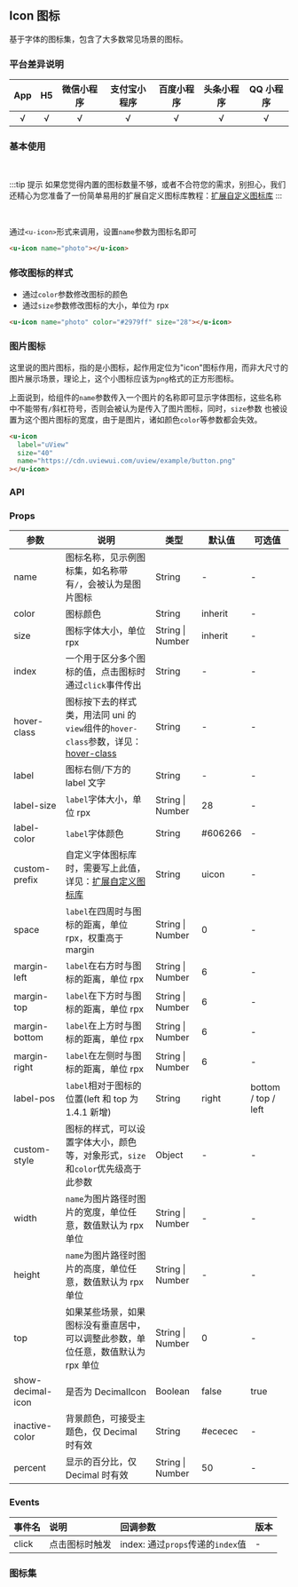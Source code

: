 ## Icon 图标 <to-api/>

<demo-model url="/pages/componentsA/icon/index"></demo-model>

基于字体的图标集，包含了大多数常见场景的图标。

### 平台差异说明

| App | H5  | 微信小程序 | 支付宝小程序 | 百度小程序 | 头条小程序 | QQ 小程序 |
| :-: | :-: | :--------: | :----------: | :--------: | :--------: | :-------: |
|  √  |  √  |     √      |      √       |     √      |     √      |     √     |

### 基本使用

<br>

:::tip 提示
如果您觉得内置的图标数量不够，或者不合符您的需求，别担心，我们还精心为您准备了一份简单易用的扩展自定义图标库教程：[扩展自定义图标库](https://www.uviewui.com/guide/customIcon.html)
:::

<br>

通过`<u-icon>`形式来调用，设置`name`参数为图标名即可

```html
<u-icon name="photo"></u-icon>
```

### 修改图标的样式

- 通过`color`参数修改图标的颜色
- 通过`size`参数修改图标的大小，单位为 rpx

```html
<u-icon name="photo" color="#2979ff" size="28"></u-icon>
```

### 图片图标

这里说的图片图标，指的是小图标，起作用定位为"icon"图标作用，而非大尺寸的图片展示场景，理论上，这个小图标应该为`png`格式的正方形图标。

上面说到，给组件的`name`参数传入一个图片的名称即可显示字体图标，这些名称中不能带有`/`斜杠符号，否则会被认为是传入了图片图标，同时，`size`参数
也被设置为这个图片图标的宽度，由于是图片，诸如颜色`color`等参数都会失效。

```html
<u-icon
  label="uView"
  size="40"
  name="https://cdn.uviewui.com/uview/example/button.png"
></u-icon>
```

### API

### Props

| 参数                                     | 说明                                                                                                                         | 类型             | 默认值  | 可选值              |
| ---------------------------------------- | ---------------------------------------------------------------------------------------------------------------------------- | ---------------- | ------- | ------------------- |
| name                                     | 图标名称，见示例图标集，如名称带有`/`，会被认为是图片图标                                                                    | String           | -       | -                   |
| color                                    | 图标颜色                                                                                                                     | String           | inherit | -                   |
| size                                     | 图标字体大小，单位 rpx                                                                                                       | String \| Number | inherit | -                   |
| index                                    | 一个用于区分多个图标的值，点击图标时通过`click`事件传出                                                                      | String           | -       | -                   |
| hover-class                              | 图标按下去的样式类，用法同 uni 的`view`组件的`hover-class`参数，详见：[hover-class](https://uniapp.dcloud.io/component/view) | String           | -       | -                   |
| label                                    | 图标右侧/下方的 label 文字                                                                                                   | String           | -       | -                   |
| label-size                               | `label`字体大小，单位 rpx                                                                                                    | String \| Number | 28      | -                   |
| label-color                              | `label`字体颜色                                                                                                              | String           | #606266 | -                   |
| custom-prefix                            | 自定义字体图标库时，需要写上此值，详见：[扩展自定义图标库](https://www.uviewui.com/guide/customIcon.html)                    | String           | uicon   | -                   |
| space             | `label`在四周时与图标的距离，单位 rpx，权重高于 margin                                                                        | String \| Number | 0       | -                   |
| margin-left                              | `label`在右方时与图标的距离，单位 rpx                                                                                        | String \| Number | 6       | -                   |
| margin-top                               | `label`在下方时与图标的距离，单位 rpx                                                                                        | String \| Number | 6       | -                   |
| margin-bottom     | `label`在上方时与图标的距离，单位 rpx                                                                                        | String \| Number | 6       | -                   |
| margin-right      | `label`在左侧时与图标的距离，单位 rpx                                                                                        | String \| Number | 6       | -                   |
| label-pos                                | `label`相对于图标的位置(left 和 top 为 1.4.1 新增)                                                                           | String           | right   | bottom / top / left |
| custom-style      | 图标的样式，可以设置字体大小，颜色等，对象形式，`size`和`color`优先级高于此参数                                              | Object           | -       | -                   |
| width             | `name`为图片路径时图片的宽度，单位任意，数值默认为 rpx 单位                                                                  | String \| Number | -       | -                   |
| height            | `name`为图片路径时图片的高度，单位任意，数值默认为 rpx 单位                                                                  | String \| Number | -       | -                   |
| top               | 如果某些场景，如果图标没有垂直居中，可以调整此参数，单位任意，数值默认为 rpx 单位                                            | String \| Number | 0       | -                   |
| show-decimal-icon | 是否为 DecimalIcon                                                                                                           | Boolean          | false   | true                |
| inactive-color    | 背景颜色，可接受主题色，仅 Decimal 时有效                                                                                    | String           | #ececec | -                   |
| percent           | 显示的百分比，仅 Decimal 时有效                                                                                              | String \| Number | 50      | -                   |

### Events

| 事件名 | 说明           | 回调参数                          | 版本 |
| :----- | :------------- | :-------------------------------- | :--- |
| click  | 点击图标时触发 | index: 通过`props`传递的`index`值 | -    |

### 图标集

<icon />

